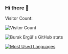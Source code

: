 ### Hi there 👋

Visitor Count:


![Visitor Count](https://profile-counter.glitch.me/ergulburak/count.svg)


![Burak Ergül's GitHub stats](https://github-readme-stats.vercel.app/api?username=ergulburak&show_icons=true&theme=github_dark)

[![Most Used Languages](https://github-readme-stats.vercel.app/api/top-langs/?username=ergulburak&layout=compact&theme=github_dark)](https://github.com/anuraghazra/github-readme-stats)

<!--
**msoygen/msoygen** is a ✨ _special_ ✨ repository because its `README.md` (this file) appears on your GitHub profile.

Here are some ideas to get you started:

- 🔭 I’m currently working on ...
- 🌱 I’m currently learning ...
- 👯 I’m looking to collaborate on ...
- 🤔 I’m looking for help with ...
- 💬 Ask me about ...
- 📫 How to reach me: ...
- 😄 Pronouns: ...
- ⚡ Fun fact: ...
-->
